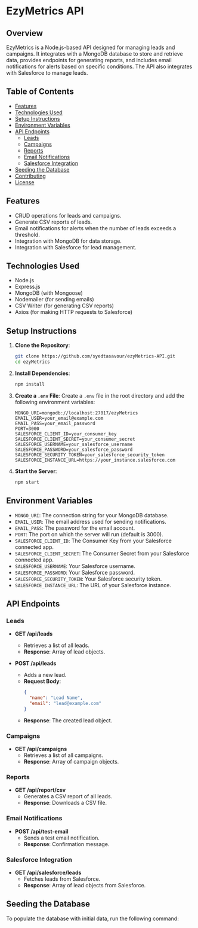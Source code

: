 # EzyMetrics API

## Overview

EzyMetrics is a Node.js-based API designed for managing leads and campaigns. It integrates with a MongoDB database to store and retrieve data, provides endpoints for generating reports, and includes email notifications for alerts based on specific conditions. The API also integrates with Salesforce to manage leads.

## Table of Contents

- [Features](#features)
- [Technologies Used](#technologies-used)
- [Setup Instructions](#setup-instructions)
- [Environment Variables](#environment-variables)
- [API Endpoints](#api-endpoints)
  - [Leads](#leads)
  - [Campaigns](#campaigns)
  - [Reports](#reports)
  - [Email Notifications](#email-notifications)
  - [Salesforce Integration](#salesforce-integration)
- [Seeding the Database](#seeding-the-database)
- [Contributing](#contributing)
- [License](#license)

## Features

- CRUD operations for leads and campaigns.
- Generate CSV reports of leads.
- Email notifications for alerts when the number of leads exceeds a threshold.
- Integration with MongoDB for data storage.
- Integration with Salesforce for lead management.

## Technologies Used

- Node.js
- Express.js
- MongoDB (with Mongoose)
- Nodemailer (for sending emails)
- CSV Writer (for generating CSV reports)
- Axios (for making HTTP requests to Salesforce)

## Setup Instructions

1. **Clone the Repository**:
   ```bash
   git clone https://github.com/syedtasavour/ezyMetrics-API.git
   cd ezyMetrics
   ```

2. **Install Dependencies**:
   ```bash
   npm install
   ```

3. **Create a `.env` File**:
   Create a `.env` file in the root directory and add the following environment variables:
   ```plaintext
   MONGO_URI=mongodb://localhost:27017/ezyMetrics
   EMAIL_USER=your_email@example.com
   EMAIL_PASS=your_email_password
   PORT=3000
   SALESFORCE_CLIENT_ID=your_consumer_key
   SALESFORCE_CLIENT_SECRET=your_consumer_secret
   SALESFORCE_USERNAME=your_salesforce_username
   SALESFORCE_PASSWORD=your_salesforce_password
   SALESFORCE_SECURITY_TOKEN=your_salesforce_security_token
   SALESFORCE_INSTANCE_URL=https://your_instance.salesforce.com
   ```

4. **Start the Server**:
   ```bash
   npm start
   ```

## Environment Variables

- `MONGO_URI`: The connection string for your MongoDB database.
- `EMAIL_USER`: The email address used for sending notifications.
- `EMAIL_PASS`: The password for the email account.
- `PORT`: The port on which the server will run (default is 3000).
- `SALESFORCE_CLIENT_ID`: The Consumer Key from your Salesforce connected app.
- `SALESFORCE_CLIENT_SECRET`: The Consumer Secret from your Salesforce connected app.
- `SALESFORCE_USERNAME`: Your Salesforce username.
- `SALESFORCE_PASSWORD`: Your Salesforce password.
- `SALESFORCE_SECURITY_TOKEN`: Your Salesforce security token.
- `SALESFORCE_INSTANCE_URL`: The URL of your Salesforce instance.

## API Endpoints

### Leads

- **GET /api/leads**
  - Retrieves a list of all leads.
  - **Response**: Array of lead objects.

- **POST /api/leads**
  - Adds a new lead.
  - **Request Body**:
    ```json
    {
      "name": "Lead Name",
      "email": "lead@example.com"
    }
    ```
  - **Response**: The created lead object.

### Campaigns

- **GET /api/campaigns**
  - Retrieves a list of all campaigns.
  - **Response**: Array of campaign objects.

### Reports

- **GET /api/report/csv**
  - Generates a CSV report of all leads.
  - **Response**: Downloads a CSV file.

### Email Notifications

- **POST /api/test-email**
  - Sends a test email notification.
  - **Response**: Confirmation message.

### Salesforce Integration

- **GET /api/salesforce/leads**
  - Fetches leads from Salesforce.
  - **Response**: Array of lead objects from Salesforce.

## Seeding the Database

To populate the database with initial data, run the following command:
